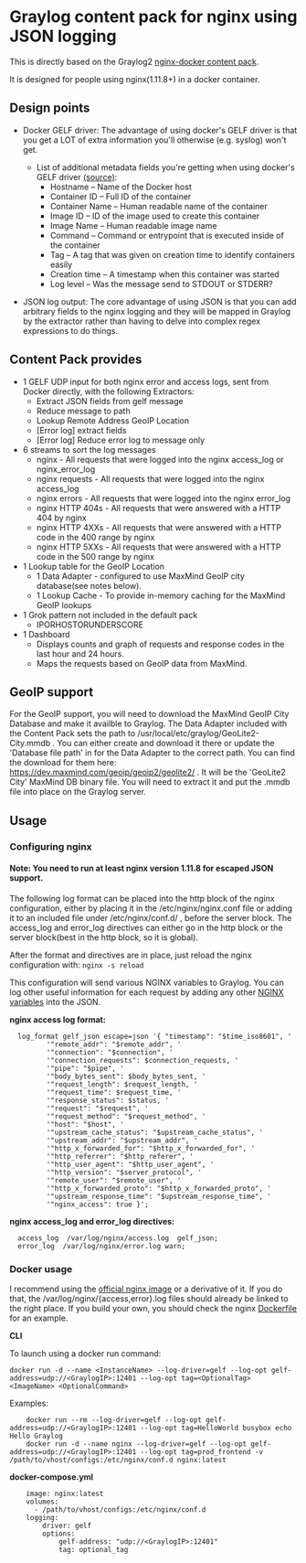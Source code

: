 # Graylog content pack for nginx using JSON logging

This is directly based on the Graylog2 [nginx-docker content pack](https://github.com/ronlut/graylog-content-pack-nginx-docker).

It is designed for people using nginx(1.11.8+) in a docker container.

## Design points

  * Docker GELF driver: The advantage of using docker's GELF driver is that you get a LOT of extra information you'll otherwise (e.g. syslog) won't get.
    * List of additional metadata fields you're getting when using docker's GELF driver [(source)](https://www.graylog.org/post/centralized-docker-container-logging-with-native-graylog-integration):
      * Hostname – Name of the Docker host
      * Container ID – Full ID of the container
      * Container Name – Human readable name of the container
      * Image ID – ID of the image used to create this container
      * Image Name – Human readable image name
      * Command – Command or entrypoint that is executed inside of the container
      * Tag – A tag that was given on creation time to identify containers easily
      * Creation time – A timestamp when this container was started
      * Log level – Was the message send to STDOUT or STDERR?

  * JSON log output: The core advantage of using JSON is that you can add arbitrary fields to the nginx logging and they will be mapped in Graylog by the extractor rather than having to delve into complex regex expressions to do things.

## Content Pack provides
  * 1 GELF UDP input for both nginx error and access logs, sent from Docker directly, with the following Extractors:
    * Extract JSON fields from gelf message
    * Reduce message to path
    * Lookup Remote Address GeoIP Location
    * [Error log] extract fields
    * [Error log] Reduce error log to message only
  * 6 streams to sort the log messages
    * nginx - All requests that were logged into the nginx access_log or nginx_error_log
    * nginx requests - All requests that were logged into the nginx access_log
    * nginx errors - All requests that were logged into the nginx error_log
    * nginx HTTP 404s - All requests that were answered with a HTTP 404 by nginx
    * nginx HTTP 4XXs - All requests that were answered with a HTTP code in the 400 range by nginx
    * nginx HTTP 5XXs - All requests that were answered with a HTTP code in the 500 range by nginx
  * 1 Lookup table for the GeoIP Location
    * 1 Data Adapter - configured to use MaxMind GeoIP city database(see notes below).
    * 1 Lookup Cache - To provide in-memory caching for the MaxMind GeoIP lookups
  * 1 Grok pattern not included in the default pack
    * IPORHOSTORUNDERSCORE
  * 1 Dashboard
    * Displays counts and graph of requests and response codes in the last hour and 24 hours.
    * Maps the requests based on GeoIP data from MaxMind.

## GeoIP support

For the GeoIP support, you will need to download the MaxMind GeoIP City Database and make it availble to Graylog. The Data Adapter included with the Content Pack sets the path to /usr/local/etc/graylog/GeoLite2-City.mmdb . You can either create and download it there or update the 'Database file path' in for the Data Adapter to the correct path. You can find the download for them here: https://dev.maxmind.com/geoip/geoip2/geolite2/ . It will be the 'GeoLite2 City' MaxMind DB binary file. You will need to extract it and put the .mmdb file into place on the Graylog server.

## Usage
### Configuring nginx

#### Note: You need to run at least nginx version 1.11.8 for escaped JSON support.

The following log format can be placed into the http block of the nginx configuration, either by placing it in the /etc/nginx/nginx.conf file or adding it to an included file under /etc/nginx/conf.d/ , before the server block. The access_log and error_log directives can either go in the http block or the server block(best in the http block, so it is global).

After the format and directives are in place, just reload the nginx configuration with: `nginx -s reload`

This configuration will send various NGINX variables to Graylog. You can log other useful information for each request by adding any other [NGINX variables](http://nginx.org/en/docs/http/ngx_http_core_module.html#variables) into the JSON.

**nginx access log format:**

```
  log_format gelf_json escape=json '{ "timestamp": "$time_iso8601", '
         '"remote_addr": "$remote_addr", '
         '"connection": "$connection", '
         '"connection_requests": $connection_requests, '
         '"pipe": "$pipe", '
         '"body_bytes_sent": $body_bytes_sent, '
         '"request_length": $request_length, '
         '"request_time": $request_time, '
         '"response_status": $status, '
         '"request": "$request", '
         '"request_method": "$request_method", '
         '"host": "$host", '
         '"upstream_cache_status": "$upstream_cache_status", '
         '"upstream_addr": "$upstream_addr", '
         '"http_x_forwarded_for": "$http_x_forwarded_for", '
         '"http_referrer": "$http_referer", '
         '"http_user_agent": "$http_user_agent", '
         '"http_version": "$server_protocol", '
         '"remote_user": "$remote_user", '
         '"http_x_forwarded_proto": "$http_x_forwarded_proto", '
         '"upstream_response_time": "$upstream_response_time", '
         '"nginx_access": true }';
```

**nginx access_log and error_log directives:**
```
  access_log  /var/log/nginx/access.log  gelf_json;
  error_log  /var/log/nginx/error.log warn;
```

### Docker usage

I recommend using the [official nginx image](https://hub.docker.com/_/nginx) or a derivative of it. If you do that, the /var/log/nginx/{access,error}.log files should already be linked to the right place. If you build your own, you should check the nginx [Dockerfile](https://github.com/nginxinc/docker-nginx/blob/8921999083def7ba43a06fabd5f80e4406651353/mainline/jessie/Dockerfile#L21-L23) for an example.

**CLI**

To launch using a docker run command:

    docker run -d --name <InstanceName> --log-driver=gelf --log-opt gelf-address=udp://<GraylogIP>:12401 --log-opt tag=<OptionalTag> <ImageName> <OptionalCommand>

Examples:
```
    docker run --rm --log-driver=gelf --log-opt gelf-address=udp://<GraylogIP>:12401 --log-opt tag=HelloWorld busybox echo Hello Graylog
    docker run -d --name nginx --log-driver=gelf --log-opt gelf-address=udp://<GraylogIP>:12401 --log-opt tag=prod_frontend -v /path/to/vhost/configs:/etc/nginx/conf.d nginx:latest
```

**docker-compose.yml**
```
    image: nginx:latest
    volumes:
      - /path/to/vhost/configs:/etc/nginx/conf.d
    logging:
        driver: gelf
        options:
            gelf-address: "udp://<GraylogIP>:12401"
            tag: optional_tag
```
